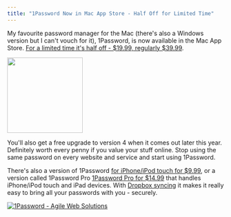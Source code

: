 ```yaml
---
title: "1Password Now in Mac App Store - Half Off for Limited Time"
---
```

<p>My favourite password manager for the Mac (there's also a Windows version but I can't vouch for it), 1Password, is now available in the Mac App Store. <a href="http://click.linksynergy.com/fs-bin/stat?id=6PFrOqNV4B8&offerid=146261&type=3&subid=0&tmpid=1826&RD_PARM1=http%253A%252F%252Fitunes.apple.com%252Fca%252Fapp%252F1password%252Fid443987910%253Fmt%253D12%2526uo%253D4%2526partnerId%253D30" target="itunes_store">For a limited time it's half off - $19.99, regularly $39.99</a>.</p>
<p><img src="https://chrisenns.com/wp-content/uploads/2011/09/1password.png" alt="" title="1password" width="175" height="175" class="aligncenter size-full wp-image-19648" /></p>
<p>You'll also get a free upgrade to version 4 when it comes out later this year. Definitely worth every penny if you value your stuff online. Stop using the same password on every website and service and start using 1Password.</p>
<p>There's also a version of 1Password <a href="http://click.linksynergy.com/fs-bin/stat?id=6PFrOqNV4B8&offerid=146261&type=3&subid=0&tmpid=1826&RD_PARM1=http%253A%252F%252Fitunes.apple.com%252Fca%252Fapp%252F1password-for-iphone%252Fid285897618%253Fmt%253D8%2526uo%253D4%2526partnerId%253D30" target="itunes_store">for iPhone/iPod touch for $9.99</a>, or a version called 1Password Pro <a href="http://click.linksynergy.com/fs-bin/stat?id=6PFrOqNV4B8&offerid=146261&type=3&subid=0&tmpid=1826&RD_PARM1=http%253A%252F%252Fitunes.apple.com%252Fca%252Fapp%252F1password-pro%252Fid319898689%253Fmt%253D8%2526uo%253D4%2526partnerId%253D30" target="itunes_store">1Password Pro for $14.99</a> that handles iPhone/iPod touch and iPad devices. With <a href="http://db.tt/czHe7sK">Dropbox syncing</a> it makes it really easy to bring all your passwords with you - securely.</p>
<p><a href="http://click.linksynergy.com/fs-bin/stat?id=6PFrOqNV4B8&offerid=146261&type=3&subid=0&tmpid=1826&RD_PARM1=http%253A%252F%252Fitunes.apple.com%252Fca%252Fapp%252F1password%252Fid443987910%253Fmt%253D12%2526uo%253D4%2526partnerId%253D30" target="itunes_store"><img src="http://ax.phobos.apple.com.edgesuite.net/images/web/linkmaker/badge_macappstore-lrg.gif" alt="1Password - Agile Web Solutions" style="border: 0;"/></a></p>
